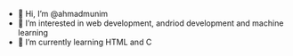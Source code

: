 - 👋 Hi, I’m @ahmadmunim
- 👀 I’m interested in web development, andriod development and machine learning
- 🌱 I’m currently learning HTML and C
<!---
ahmadmunim/ahmadmunim is a ✨ special ✨ repository because its `README.md` (this file) appears on your GitHub profile.
You can click the Preview link to take a look at your changes.
--->
